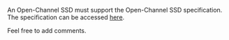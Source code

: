 An Open-Channel SSD must support the Open-Channel SSD specification. The specification can be accessed [here](http://goo.gl/BYTjLI).

Feel free to add comments.
